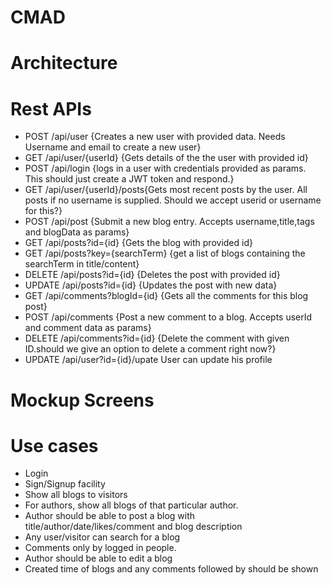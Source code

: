# CMAD
# Architecture
# Rest APIs
- POST /api/user {Creates a new user with provided data. Needs Username and email to create a new user}
- GET /api/user/{userId} {Gets details of the the user with provided id}
- POST /api/login {logs in a user with credentials provided as params. This should just create a JWT token and respond.}
- GET /api/user/{userId}/posts{Gets most recent posts by the user. All posts if no username is supplied. Should we accept userid or username for this?}
- POST /api/post {Submit a new blog entry. Accepts username,title,tags and blogData as params}
- GET /api/posts?id={id} {Gets the blog with provided id}
- GET /api/posts?key={searchTerm} {get a list of blogs containing the searchTerm in title/content}
- DELETE /api/posts?id={id} {Deletes the post with provided id}
- UPDATE /api/posts?id={id} {Updates the post with new data}
- GET /api/comments?blogId={id} {Gets all the comments for this blog post}
- POST /api/comments {Post a new comment to a blog. Accepts userId and comment data as params}
- DELETE /api/comments?id={id} {Delete the comment with given ID.should we give an option to delete a comment right now?}
- UPDATE /api/user?id={id}/upate User can update his profile 

# Mockup Screens


# Use cases
* Login
* Sign/Signup facility
* Show all blogs to visitors
* For authors, show all blogs of that particular author.
* Author should be able to post a blog with title/author/date/likes/comment and blog description
* Any user/visitor can search for a blog
* Comments only by logged in people.
* Author should be able to edit a blog
* Created time of blogs and any comments followed by  should be shown 
 
